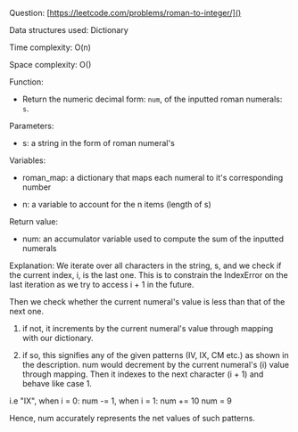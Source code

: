 Question: [https://leetcode.com/problems/roman-to-integer/]()

Data structures used: Dictionary

Time complexity: O(n)

Space complexity: O()

Function:
- Return the numeric decimal form: <code>num</code>, of the inputted roman numerals: <code>s</code>.

Parameters:
- s: a string in the form of roman numeral's

Variables:
- roman_map: a dictionary that maps each numeral to it's corresponding number

- n: a variable to account for the n items (length of s)

Return value:
- num: an accumulator variable used to compute the sum of the inputted numerals

Explanation:
We iterate over all characters in the string, s, and we check
if the current index, i, is the last one. This is to constrain the IndexError on the last iteration as we try to access i + 1 in the future.

Then we check whether the current numeral's value
is less than that of the next one.

1) if not, it increments by the current numeral's value through mapping with our dictionary.

2) if so, this signifies any of the given patterns (IV, IX, CM etc.) as shown in the description. num would decrement by the current numeral's (i) value through mapping. Then it indexes to the next character (i + 1) and behave like case 1.

  i.e "IX", when i = 0: num -= 1, when i = 1: num += 10
      num = 9

Hence, num accurately represents the net values of such patterns.
